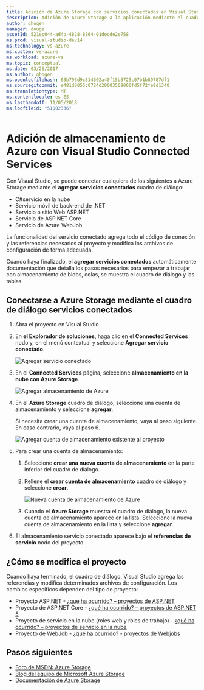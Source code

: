 ```yaml
---
title: Adición de Azure Storage con servicios conectados en Visual Studio | Microsoft Docs
description: Adición de Azure Storage a la aplicación mediante el cuadro de diálogo de Visual Studio agregar servicios conectados
author: ghogen
manager: douge
assetId: 521ec044-ad4b-4828-8864-01decde2e758
ms.prod: visual-studio-dev14
ms.technology: vs-azure
ms.custom: vs-azure
ms.workload: azure-vs
ms.topic: conceptual
ms.date: 03/26/2017
ms.author: ghogen
ms.openlocfilehash: 63b796d9c514602a40f15b5725c07b1b89787df1
ms.sourcegitcommit: e481d0055c0724d20003509000fd5f72fe9d1340
ms.translationtype: MT
ms.contentlocale: es-ES
ms.lasthandoff: 11/05/2018
ms.locfileid: "51002336"
---
```

# <a name="adding-azure-storage-by-using-visual-studio-connected-services"></a>Adición de almacenamiento de Azure con Visual Studio Connected Services
Con Visual Studio, se puede conectar cualquiera de los siguientes a Azure Storage mediante el **agregar servicios conectados** cuadro de diálogo:

- C#servicio en la nube
- Servicio móvil de back-end de .NET
- Servicio o sitio Web ASP.NET
- Servicio de ASP.NET Core
- Servicio de Azure WebJob 

La funcionalidad del servicio conectado agrega todo el código de conexión y las referencias necesarios al proyecto y modifica los archivos de configuración de forma adecuada. 

Cuando haya finalizado, el **agregar servicios conectados** automáticamente documentación que detalla los pasos necesarios para empezar a trabajar con almacenamiento de blobs, colas, se muestra el cuadro de diálogo y las tablas.

## <a name="connect-to-azure-storage-using-the-connected-services-dialog"></a>Conectarse a Azure Storage mediante el cuadro de diálogo servicios conectados
1. Abra el proyecto en Visual Studio

1. En **el Explorador de soluciones**, haga clic en el **Connected Services** nodo y, en el menú contextual y seleccione **Agregar servicio conectado**.
   
    ![Agregar servicio conectado](./media/vs-azure-tools-connected-services-storage/IC796702.png)

1. En el **Connected Services** página, seleccione **almacenamiento en la nube con Azure Storage**.
   
    ![Agregar almacenamiento de Azure](./media/vs-azure-tools-connected-services-storage/add-azure-storage.png)

1. En el **Azure Storage** cuadro de diálogo, seleccione una cuenta de almacenamiento y seleccione **agregar**.
   
    Si necesita crear una cuenta de almacenamiento, vaya al paso siguiente. En caso contrario, vaya al paso 6.
    
    ![Agregar cuenta de almacenamiento existente al proyecto](./media/vs-azure-tools-connected-services-storage/select-azure-storage-account.png)

1. Para crear una cuenta de almacenamiento: 
   
   1. Seleccione **crear una nueva cuenta de almacenamiento** en la parte inferior del cuadro de diálogo.

   1. Rellene el **crear cuenta de almacenamiento** cuadro de diálogo y seleccione **crear**.
      
       ![Nueva cuenta de almacenamiento de Azure](./media/vs-azure-tools-connected-services-storage/create-storage-account.png)
      
   1. Cuando el **Azure Storage** muestra el cuadro de diálogo, la nueva cuenta de almacenamiento aparece en la lista. Seleccione la nueva cuenta de almacenamiento en la lista y seleccione **agregar**.

1. El almacenamiento servicio conectado aparece bajo el **referencias de servicio** nodo del proyecto.
   
## <a name="how-your-project-is-modified"></a>¿Cómo se modifica el proyecto
Cuando haya terminado, el cuadro de diálogo, Visual Studio agrega las referencias y modifica determinados archivos de configuración. Los cambios específicos dependen del tipo de proyecto: 

- Proyecto ASP.NET - [¿qué ha ocurrido? – proyectos de ASP.NET](http://go.microsoft.com/fwlink/p/?LinkId=513126)
- Proyecto de ASP.NET Core - [¿qué ha ocurrido? – proyectos de ASP.NET 5](http://go.microsoft.com/fwlink/p/?LinkId=513124) 
- Proyecto de servicio en la nube (roles web y roles de trabajo) - [¿qué ha ocurrido? – proyectos de servicio en la nube](http://go.microsoft.com/fwlink/p/?LinkId=516965)
- Proyecto de WebJob - [¿qué ha ocurrido? - proyectos de Webjobs](/azure/visual-studio/vs-storage-webjobs-what-happened)

## <a name="next-steps"></a>Pasos siguientes
- [Foro de MSDN: Azure Storage](https://social.msdn.microsoft.com/forums/azure/home?forum=windowsazuredata)
- [Blog del equipo de Microsoft Azure Storage](http://blogs.msdn.com/b/windowsazurestorage/)
- [Documentación de Azure Storage](https://docs.microsoft.com/azure/storage/)
